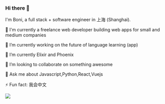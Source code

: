 ### Hi there 👋

<!--
**gossterrible/gossterrible** is a ✨ _special_ ✨ repository because its `README.md` (this file) appears on your GitHub profile.

Here are some ideas to get you started:

- 🔭 I’m currently working on ...
- 🌱 I’m currently learning ...
- 👯 I’m looking to collaborate on ...
- 🤔 I’m looking for help with ...
- 💬 Ask me about ...
- 📫 How to reach me: ...
- 😄 Pronouns: ...
- ⚡ Fun fact: ...
-->

I'm Boni, a full stack + software engineer in 上海 (Shanghai).

💼 I'm currently a freelance web developer building web apps for small and medium companies

🔭 I’m currently working on the future of language learning (app)

🌱 I’m currently Elixir and Phoenix

👯 I’m looking to collaborate on something awesome

💬 Ask me about Javascript,Python,React,Vuejs 

⚡ Fun fact: 我会中文

![](https://github-readme-stats.vercel.app/api?username=gossterrible&show_icons=true&theme=radical)
